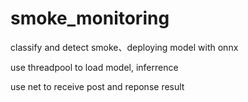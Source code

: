 # smoke_monitoring
classify and detect smoke、deploying model with onnx

use threadpool to load model, inferrence 

use net to receive post and reponse result 
